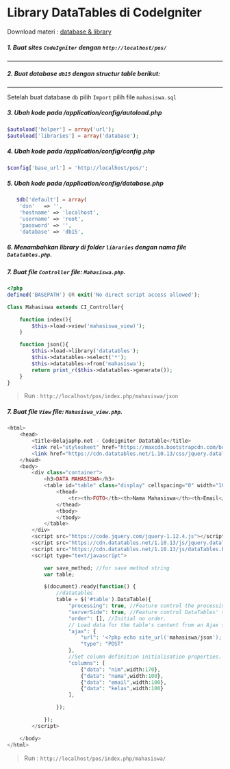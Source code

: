 # Library DataTables di CodeIgniter

Download materi : [database & library](https://file.io/q6aqqghrshTR)

##### 1. Buat sites `CodeIgniter` dengan `http://localhost/pos/`

<hr/>

##### 2. Buat database `db15` dengan structur table berikut:

<hr/>

Setelah buat database `db` pilih `Import` pilih file `mahasiswa.sql`

##### 3. Ubah kode pada /application/config/autoload.php

```php
$autoload['helper'] = array('url');
$autoload['libraries'] = array('database');
```

##### 4. Ubah kode pada /application/config/config.php

```php
$config['base_url'] = 'http://localhost/pos/';
```

##### 5. Ubah kode pada /application/config/database.php

```php
   $db['default'] = array(
	'dsn'	=> '',
	'hostname' => 'localhost',
	'username' => 'root',
	'password' => '',
	'database' => 'db15',
```
##### 6. Menambahkan library di folder `libraries` dengan nama file `Datatables.php`.

##### 7. Buat file `Controller` file: `Mahasiswa.php`.

```php
<?php
defined('BASEPATH') OR exit('No direct script access allowed');

Class Mahasiswa extends CI_Controller{

    function index(){
        $this->load->view('mahasiswa_view)');
    }

    function json(){
        $this->load->library('datatables');
        $this->datatables->select('*');
        $this->datatables->from('mahasiswa');
        return print_r($this->datatables->generate());
    }
}
```

> Run : `http://localhost/pos/index.php/mahasiswa/json`

##### 7. Buat file `View` file: `Mahasiswa_view.php`.

```php
<html>
    <head>
        <title>Belajaphp.net - Codeigniter Datatable</title>
        <link rel="stylesheet" href="https://maxcdn.bootstrapcdn.com/bootstrap/3.3.7/css/bootstrap.min.css">
        <link href="https://cdn.datatables.net/1.10.13/css/jquery.dataTables.min.css" rel="stylesheet">
    </head>
    <body>
        <div class="container">
            <h3>DATA MAHASISWA</h3>
            <table id="table" class="display" cellspacing="0" width="100%">
                <thead>
                    <tr><th>FOTO</th><th>Nama Mahasiswa</th><th>Email</th><th>Kelas</th></tr>
                </thead>
                <tbody>
                </tbody>
            </table>
        </div>
        <script src="https://code.jquery.com/jquery-1.12.4.js"></script>
        <script src="https://cdn.datatables.net/1.10.13/js/jquery.dataTables.min.js"></script>
        <script src="https://cdn.datatables.net/1.10.13/js/dataTables.bootstrap.min.js"></script>
        <script type="text/javascript">

            var save_method; //for save method string
            var table;

            $(document).ready(function() {
                //datatables
                table = $('#table').DataTable({ 
                    "processing": true, //Feature control the processing indicator.
                    "serverSide": true, //Feature control DataTables' server-side processing mode.
                    "order": [], //Initial no order.
                    // Load data for the table's content from an Ajax source
                    "ajax": {
                        "url": '<?php echo site_url('mahasiswa/json'); ?>',
                        "type": "POST"
                    },
                    //Set column definition initialisation properties.
                    "columns": [
                        {"data": "nim",width:170},
                        {"data": "nama",width:100},
                        {"data": "email",width:100},
                        {"data": "kelas",width:100}
                    ],

                });

            });
        </script>

    </body>
</html>
```
> Run : `http://localhost/pos/index.php/mahasiswa/`
